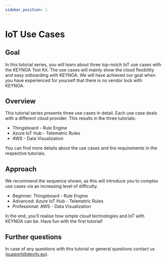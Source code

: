 ```yaml
---
sidebar_position: 1
---
```


# IoT Use Cases

## Goal

In this tutorial series, you will learn about three top-notch IoT use cases with the KEYNOA Test Kit. The use cases will mainly show the cloud flexibility and easy onboarding with KEYNOA. 
We will have achieved our goal when you have experienced for yourself that there is no vendor lock with KEYNOA.   

## Overview

This tutorial series presents three use cases in detail. Each use case deals with a different cloud provider. 
This results in the three tutorials:

- Thingsboard - Rule Engine
- Azure IoT Hub - Telemetric Rules
- AWS - Data Visualization

You can find more details about the use cases and the requirements in the respective tutorials.


## Approach

We recommend the sequence shown, as this will introduce you to complex use cases via an increasing level of difficulty.

- Beginner: Thingsboard - Rule Engine
- Advanced: Azure IoT Hub - Telemetric Rules
- Professional: AWS - Data Visualization

In the end, you'll realise how simple cloud technologies and IoT with KEYNOA can be. Have fun with the first tutorial!

## Further questions

In case of any questions with this tutorial or general questions contact us (support@devity.eu).
